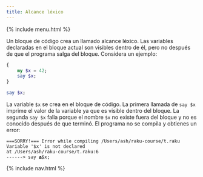 ```yaml
---
title: Alcance léxico
---
```


{% include menu.html %}

Un bloque de código crea un llamado alcance léxico. Las variables declaradas en el bloque actual son visibles dentro de él, pero no después de que el programa salga del bloque. Considera un ejemplo:

```raku
{
    my $x = 42;
    say $x;
}

say $x;
```

La variable `$x` se crea en el bloque de código. La primera llamada de `say $x` imprime el valor de la variable ya que es visible dentro del bloque. La segunda `say $x` falla porque el nombre `$x` no existe fuera del bloque y no es conocido después de que terminó. El programa no se compila y obtienes un error:

    ===SORRY!=== Error while compiling /Users/ash/raku-course/t.raku
    Variable '$x' is not declared
    at /Users/ash/raku-course/t.raku:6
    ------> say ⏏$x;

{% include nav.html %}